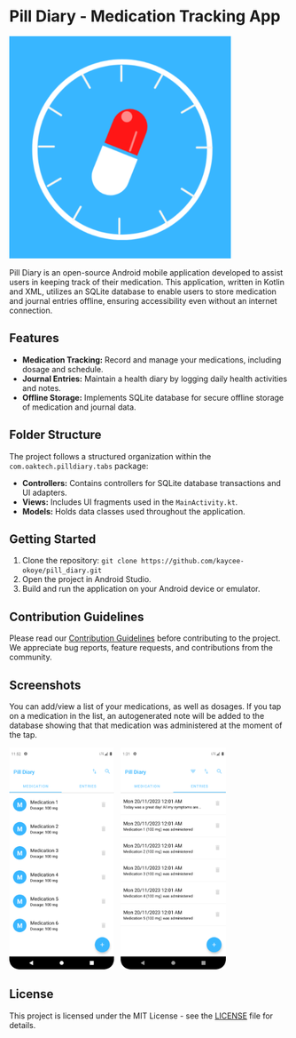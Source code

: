 # Pill Diary - Medication Tracking App

<img src="screenshots/logo.png" alt="Logo" height="400"/>

Pill Diary is an open-source Android mobile application developed to assist users in keeping track of their medication. This application, written in Kotlin and XML, utilizes an SQLite database to enable users to store medication and journal entries offline, ensuring accessibility even without an internet connection.

## Features

- **Medication Tracking:** Record and manage your medications, including dosage and schedule.
- **Journal Entries:** Maintain a health diary by logging daily health activities and notes.
- **Offline Storage:** Implements SQLite database for secure offline storage of medication and journal data.

## Folder Structure

The project follows a structured organization within the `com.oaktech.pilldiary.tabs` package:

- **Controllers:** Contains controllers for SQLite database transactions and UI adapters.
- **Views:** Includes UI fragments used in the `MainActivity.kt`.
- **Models:** Holds data classes used throughout the application.

## Getting Started

1. Clone the repository: `git clone https://github.com/kaycee-okoye/pill_diary.git`
2. Open the project in Android Studio.
3. Build and run the application on your Android device or emulator.

## Contribution Guidelines

Please read our [Contribution Guidelines](CONTRIBUTING.md) before contributing to the project. We appreciate bug reports, feature requests, and contributions from the community.

## Screenshots

You can add/view a list of your medications, as well as dosages. If you tap on a medication in the list, an autogenerated note will be added to the database showing that that medication was administered at the moment of the tap.

<p>
  <img src="screenshots/medication_list.png" alt="Medication List" height="400"/> &nbsp
  <img src="screenshots/note_list.png" alt="Notes List" height="400"/>
</p>

## License

This project is licensed under the MIT License - see the [LICENSE](LICENSE.md) file for details.
